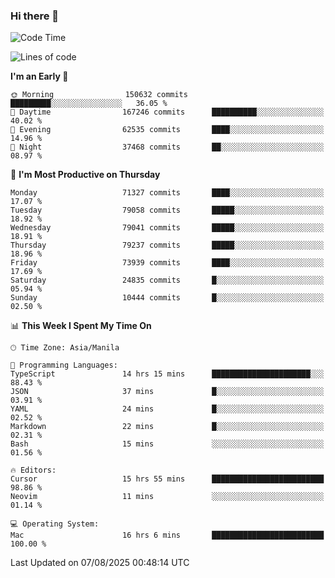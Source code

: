 ### Hi there 👋

<!--START_SECTION:waka-->
![Code Time](http://img.shields.io/badge/Code%20Time-6%2C166%20hrs%2047%20mins-blue)

![Lines of code](https://img.shields.io/badge/From%20Hello%20World%20I%27ve%20Written-143.2%20million%20lines%20of%20code-blue)

**I'm an Early 🐤** 

```text
🌞 Morning                150632 commits      █████████░░░░░░░░░░░░░░░░   36.05 % 
🌆 Daytime                167246 commits      ██████████░░░░░░░░░░░░░░░   40.02 % 
🌃 Evening                62535 commits       ████░░░░░░░░░░░░░░░░░░░░░   14.96 % 
🌙 Night                  37468 commits       ██░░░░░░░░░░░░░░░░░░░░░░░   08.97 % 
```
📅 **I'm Most Productive on Thursday** 

```text
Monday                   71327 commits       ████░░░░░░░░░░░░░░░░░░░░░   17.07 % 
Tuesday                  79058 commits       █████░░░░░░░░░░░░░░░░░░░░   18.92 % 
Wednesday                79041 commits       █████░░░░░░░░░░░░░░░░░░░░   18.91 % 
Thursday                 79237 commits       █████░░░░░░░░░░░░░░░░░░░░   18.96 % 
Friday                   73939 commits       ████░░░░░░░░░░░░░░░░░░░░░   17.69 % 
Saturday                 24835 commits       █░░░░░░░░░░░░░░░░░░░░░░░░   05.94 % 
Sunday                   10444 commits       █░░░░░░░░░░░░░░░░░░░░░░░░   02.50 % 
```


📊 **This Week I Spent My Time On** 

```text
🕑︎ Time Zone: Asia/Manila

💬 Programming Languages: 
TypeScript               14 hrs 15 mins      ██████████████████████░░░   88.43 % 
JSON                     37 mins             █░░░░░░░░░░░░░░░░░░░░░░░░   03.91 % 
YAML                     24 mins             █░░░░░░░░░░░░░░░░░░░░░░░░   02.52 % 
Markdown                 22 mins             █░░░░░░░░░░░░░░░░░░░░░░░░   02.31 % 
Bash                     15 mins             ░░░░░░░░░░░░░░░░░░░░░░░░░   01.56 % 

🔥 Editors: 
Cursor                   15 hrs 55 mins      █████████████████████████   98.86 % 
Neovim                   11 mins             ░░░░░░░░░░░░░░░░░░░░░░░░░   01.14 % 

💻 Operating System: 
Mac                      16 hrs 6 mins       █████████████████████████   100.00 % 
```


 Last Updated on 07/08/2025 00:48:14 UTC
<!--END_SECTION:waka-->


<!--
**rad182/rad182** is a ✨ _special_ ✨ repository because its `README.md` (this file) appears on your GitHub profile.

Here are some ideas to get you started:

- 🔭 I’m currently working on ...
- 🌱 I’m currently learning ...
- 👯 I’m looking to collaborate on ...
- 🤔 I’m looking for help with ...
- 💬 Ask me about ...
- 📫 How to reach me: ...
- 😄 Pronouns: ...
- ⚡ Fun fact: ...
-->
